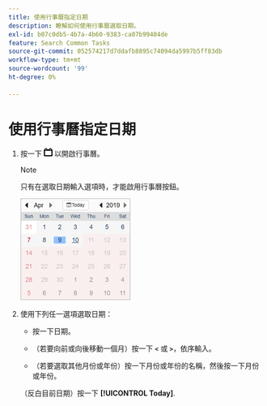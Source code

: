 ```yaml
---
title: 使用行事曆指定日期
description: 瞭解如何使用行事曆選取日期。
exl-id: b07c0db5-4b7a-4b60-9383-ca07b99404de
feature: Search Common Tasks
source-git-commit: 052574217d7ddafb8895c74094da5997b5ff83db
workflow-type: tm+mt
source-wordcount: '99'
ht-degree: 0%

---
```


# 使用行事曆指定日期

1. 按一下 ![行事曆按鈕](/help/search-social-commerce/assets/calendar-date-range.png "行事曆按鈕") 以開啟行事曆。

   >[!NOTE]
   >
   >只有在選取日期輸入選項時，才能啟用行事曆按鈕。

   ![已開啟的行事曆](/help/search-social-commerce/assets/calendar-full.png "已開啟的行事曆")

1. 使用下列任一選項選取日期：

   * 按一下日期。

   * （若要向前或向後移動一個月）按一下 **`<`** 或 **`>`**，依序輸入。

   * （若要選取其他月份或年份）按一下月份或年份的名稱，然後按一下月份或年份。

   （反白目前日期）按一下 **[!UICONTROL Today]**.
